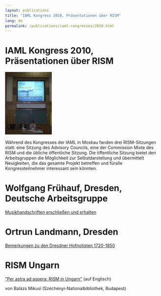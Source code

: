 ```yaml
---
layout: publications
title: "IAML Kongress 2010, Präsentationen über RISM"
lang: de
permalink: /publications/iaml-congresses/2010.html
---
```


# IAML Kongress 2010, Präsentationen über RISM 

 ![](/images/news-old-website/csm_CIMG9833a_7258728a48.jpg "CIMG9833a")

Während des Kongresses der IAML in Moskau fanden drei RISM-Sitzungen statt: eine Sitzung des Advisory Councils, eine der Commission Mixte des RISM und die übliche öffentliche Sitzung. Die öffentliche Sitzung bietet den Arbeitsgruppen die Möglichkeit zur Selbstdarstellung und übermittelt Neuigkeiten, die das gesamte Projekt betreffen und füralle Kongressteilnehmer interessant sein könnten.

# Wolfgang Frühauf, Dresden, Deutsche Arbeitsgruppe

[Musikhandschriften erschließen und erhalten](/de/publikationen/iaml-konferenzen/2010/fruehauf.html#c1336)



# Ortrun Landmann, Dresden 

[Bemerkungen zu den Dresdner Hofnotisten 1720-1850](/de/publikationen/iaml-konferenzen/2010/landmann.html#c1312)



# RISM Ungarn

["Per astra ad aspera: RISM in Ungarn"](/de/publikationen/iaml-konferenzen/2010/rism-ungarn.html) (auf Englisch)

von Balázs Mikusi (Széchényi-Nationalbibliothek, Budapest)